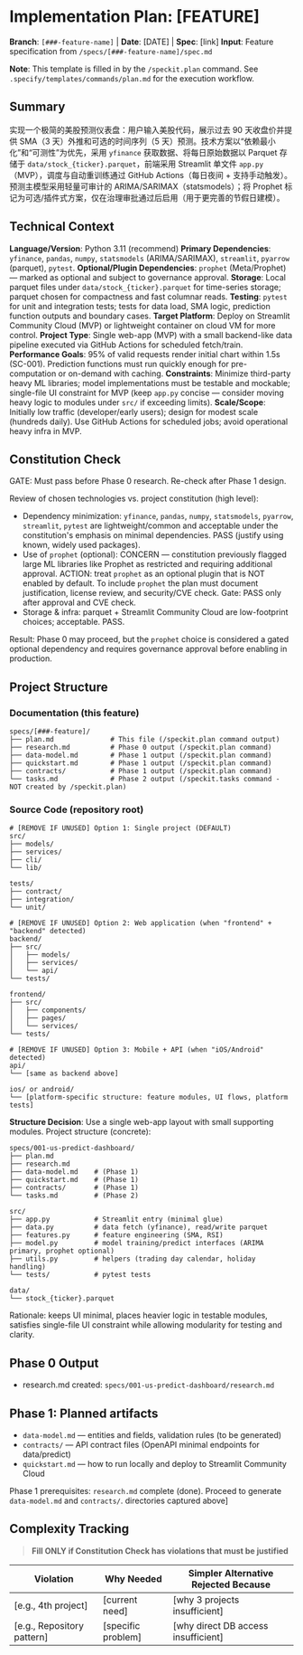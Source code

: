 # Implementation Plan: [FEATURE]

**Branch**: `[###-feature-name]` | **Date**: [DATE] | **Spec**: [link]
**Input**: Feature specification from `/specs/[###-feature-name]/spec.md`

**Note**: This template is filled in by the `/speckit.plan` command. See `.specify/templates/commands/plan.md` for the execution workflow.

## Summary

实现一个极简的美股预测仪表盘：用户输入美股代码，展示过去 90 天收盘价并提供 SMA（3 天）外推和可选的时间序列（5 天）预测。技术方案以“依赖最小化”和“可测性”为优先，采用 `yfinance` 获取数据、将每日原始数据以 Parquet 存储于 `data/stock_{ticker}.parquet`，前端采用 Streamlit 单文件 `app.py`（MVP），调度与自动重训练通过 GitHub Actions（每日夜间 + 支持手动触发）。预测主模型采用轻量可审计的 ARIMA/SARIMAX（statsmodels）；将 Prophet 标记为可选/插件式方案，仅在治理审批通过后启用（用于更完善的节假日建模）。

## Technical Context

<!--
  ACTION REQUIRED: Replace the content in this section with the technical details
  for the project. The structure here is presented in advisory capacity to guide
  the iteration process.
-->

**Language/Version**: Python 3.11 (recommend)
**Primary Dependencies**: `yfinance`, `pandas`, `numpy`, `statsmodels` (ARIMA/SARIMAX), `streamlit`, `pyarrow` (parquet), `pytest`.
**Optional/Plugin Dependencies**: `prophet` (Meta/Prophet) — marked as optional and subject to governance approval.
**Storage**: Local parquet files under `data/stock_{ticker}.parquet` for time-series storage; parquet chosen for compactness and fast columnar reads.
**Testing**: `pytest` for unit and integration tests; tests for data load, SMA logic, prediction function outputs and boundary cases.
**Target Platform**: Deploy on Streamlit Community Cloud (MVP) or lightweight container on cloud VM for more control.
**Project Type**: Single web-app (MVP) with a small backend-like data pipeline executed via GitHub Actions for scheduled fetch/train.
**Performance Goals**: 95% of valid requests render initial chart within 1.5s (SC-001). Prediction functions must run quickly enough for pre-computation or on-demand with caching.
**Constraints**: Minimize third-party heavy ML libraries; model implementations must be testable and mockable; single-file UI constraint for MVP (keep `app.py` concise — consider moving heavy logic to modules under `src/` if exceeding limits).
**Scale/Scope**: Initially low traffic (developer/early users); design for modest scale (hundreds daily). Use GitHub Actions for scheduled jobs; avoid operational heavy infra in MVP.

## Constitution Check

GATE: Must pass before Phase 0 research. Re-check after Phase 1 design.

Review of chosen technologies vs. project constitution (high level):

- Dependency minimization: `yfinance`, `pandas`, `numpy`, `statsmodels`, `pyarrow`, `streamlit`, `pytest` are lightweight/common and acceptable under the constitution's emphasis on minimal dependencies. PASS (justify using known, widely used packages).
- Use of `prophet` (optional): CONCERN — constitution previously flagged large ML libraries like Prophet as restricted and requiring additional approval. ACTION: treat `prophet` as an optional plugin that is NOT enabled by default. To include `prophet` the plan must document justification, license review, and security/CVE check. Gate: PASS only after approval and CVE check.
- Storage & infra: parquet + Streamlit Community Cloud are low-footprint choices; acceptable. PASS.

Result: Phase 0 may proceed, but the `prophet` choice is considered a gated optional dependency and requires governance approval before enabling in production.

## Project Structure

### Documentation (this feature)

```text
specs/[###-feature]/
├── plan.md              # This file (/speckit.plan command output)
├── research.md          # Phase 0 output (/speckit.plan command)
├── data-model.md        # Phase 1 output (/speckit.plan command)
├── quickstart.md        # Phase 1 output (/speckit.plan command)
├── contracts/           # Phase 1 output (/speckit.plan command)
└── tasks.md             # Phase 2 output (/speckit.tasks command - NOT created by /speckit.plan)
```

### Source Code (repository root)

<!--
  ACTION REQUIRED: Replace the placeholder tree below with the concrete layout
  for this feature. Delete unused options and expand the chosen structure with
  real paths (e.g., apps/admin, packages/something). The delivered plan must
  not include Option labels.
-->

```text
# [REMOVE IF UNUSED] Option 1: Single project (DEFAULT)
src/
├── models/
├── services/
├── cli/
└── lib/

tests/
├── contract/
├── integration/
└── unit/

# [REMOVE IF UNUSED] Option 2: Web application (when "frontend" + "backend" detected)
backend/
├── src/
│   ├── models/
│   ├── services/
│   └── api/
└── tests/

frontend/
├── src/
│   ├── components/
│   ├── pages/
│   └── services/
└── tests/

# [REMOVE IF UNUSED] Option 3: Mobile + API (when "iOS/Android" detected)
api/
└── [same as backend above]

ios/ or android/
└── [platform-specific structure: feature modules, UI flows, platform tests]
```

**Structure Decision**: Use a single web-app layout with small supporting modules.
Project structure (concrete):

```text
specs/001-us-predict-dashboard/
├── plan.md
├── research.md
├── data-model.md    # (Phase 1)
├── quickstart.md    # (Phase 1)
├── contracts/       # (Phase 1)
└── tasks.md         # (Phase 2)

src/
├── app.py           # Streamlit entry (minimal glue)
├── data.py          # data fetch (yfinance), read/write parquet
├── features.py      # feature engineering (SMA, RSI)
├── model.py         # model training/predict interfaces (ARIMA primary, prophet optional)
├── utils.py         # helpers (trading day calendar, holiday handling)
└── tests/           # pytest tests

data/
└── stock_{ticker}.parquet
```

Rationale: keeps UI minimal, places heavier logic in testable modules, satisfies single-file UI constraint while allowing modularity for testing and clarity.

## Phase 0 Output

- research.md created: `specs/001-us-predict-dashboard/research.md`

## Phase 1: Planned artifacts

- `data-model.md` — entities and fields, validation rules (to be generated)
- `contracts/` — API contract files (OpenAPI minimal endpoints for data/predict)
- `quickstart.md` — how to run locally and deploy to Streamlit Community Cloud

Phase 1 prerequisites: `research.md` complete (done). Proceed to generate `data-model.md` and `contracts/`.
directories captured above]

## Complexity Tracking

> **Fill ONLY if Constitution Check has violations that must be justified**

| Violation                  | Why Needed         | Simpler Alternative Rejected Because |
| -------------------------- | ------------------ | ------------------------------------ |
| [e.g., 4th project]        | [current need]     | [why 3 projects insufficient]        |
| [e.g., Repository pattern] | [specific problem] | [why direct DB access insufficient]  |
